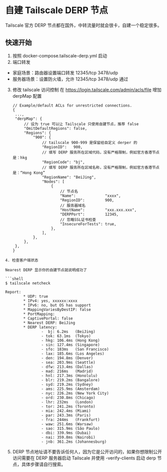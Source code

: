 # 自建 Tailscale DERP 节点

Tailscale 官方 DERP 节点都在国外，中转流量时就会很卡，自建一个稳定很多。

## 快速开始

1. 按照 docker-compose.tailscale-derp.yml 启动
2. 端口转发
* 家庭场景：路由器设置端口转发 12345/tcp 3478/udp
* 服务器场景：设置防火墙，允许 12345/tcp 3478/udp 通过
3. 修改 tailscale 访问控制
   在 https://login.tailscale.com/admin/acls/file 增加 derpMap 配置
   
   ```json5
   // Example/default ACLs for unrestricted connections.
   {
    ...,
    "derpMap": {
        // 设为 true 可以让 Tailscale 只使用自建节点，推荐 false
        "OmitDefaultRegions": false,
        "Regions": {
            "900": {
                // tailscale 900-999 是保留给自定义 derper 的
                "RegionID":   900, 
                // 填写 DERP 服务所在区域代码，没有严格限制，例如官方香港节点是：hkg
                "RegionCode": "bj",
                // 填写 DERP 服务所在区域名称，没有严格限制，例如官方香港节点是：“Hong Kong”
                "RegionName": "BeiJing",
                "Nodes": [
                    {
                        // 节点名
                        "Name":             "xxxx",
                        "RegionID":         900,
                        // 服务器域名
                        "HostName":         "xxx.xxx.xxx",
                        "DERPPort":         12345,
                        // 忽略SSL证书检查
                        "InsecureForTests": true,
                    },
                ],
            },
        },
    },
   }
   ```

```
4. 检查客户端状态

Nearest DERP 显示你的自建节点就说明成功了

```shell
$ tailscale netcheck

Report:
        * UDP: true
        * IPv4: yes, xxxxxx:xxxx
        * IPv6: no, but OS has support
        * MappingVariesByDestIP: false
        * PortMapping:
        * CaptivePortal: false
        * Nearest DERP: BeiJing
        * DERP latency:
                -  bj: 6.2ms   (BeiJing)
                - tok: 63.1ms  (Tokyo)
                - hkg: 106.4ms (Hong Kong)
                - sin: 127.4ms (Singapore)
                - sfo: 183ms   (San Francisco)
                - lax: 185.6ms (Los Angeles)
                - den: 194.8ms (Denver)
                - sea: 203.9ms (Seattle)
                - dfw: 213.4ms (Dallas)
                - mad: 216ms   (Madrid)
                - hnl: 217.3ms (Honolulu)
                - blr: 219.2ms (Bangalore)
                - syd: 219.2ms (Sydney)
                - ams: 225.9ms (Amsterdam)
                - nyc: 226.2ms (New York City)
                - ord: 230.8ms (Chicago)
                - lhr: 232ms   (London)
                - tor: 241.2ms (Toronto)
                - mia: 242.4ms (Miami)
                - par: 243.3ms (Paris)
                - fra: 244ms   (Frankfurt)
                - waw: 251.6ms (Warsaw)
                - sao: 315.9ms (São Paulo)
                - dbi: 339.9ms (Dubai)
                - nai: 359.8ms (Nairobi)
                - jnb: 361.2ms (Johannesburg)
```

5. DERP 节点地址请不要告诉任何人，因为它是公开访问的，如果你想限制公开访问需要在 DERP 服务器启动 Tailscale 并使用 -verify-clients 启动 derp 节点，具体步骤请自行搜索。